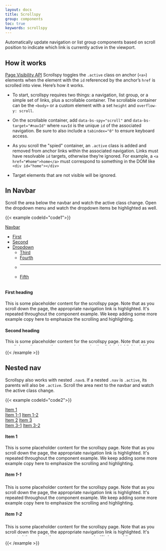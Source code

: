 ```yaml
---
layout: docs
title: Scrollspy
group: components
toc: true
keywords: scrollspy
---
```


<p class="fs-4 ms-0 mb-4 text-secondary">
Automatically update navigation or list group components based on scroll position to 
indicate which link is currently active in the viewport.
</p>

## How it works
<a class="link-pink" href="https://www.w3.org/TR/page-visibility/">Page Visibility API</a> 
Scrollspy toggles the ```.active``` class on anchor (```<a>```) elements when the element with 
the ```id``` referenced by the anchor’s ```href``` is scrolled into view. Here’s how it works.

- To start, scrollspy requires two things: a navigation, list group, or a simple set of links, 
plus a scrollable container. The scrollable container can be the ```<body>``` or a custom 
element with a set ```height``` and ```overflow-y: scroll```.

- On the scrollable container, add ```data-bs-spy="scroll"``` and ```data-bs-target="#navId"``` 
where ```navId``` is the unique ```id``` of the associated navigation. Be sure to also include 
a ```tabindex="0"``` to ensure keyboard access.

- As you scroll the "spied" container, an ```.active``` class is added and removed from anchor 
links within the associated navigation. Links must have resolvable ```id``` targets, otherwise 
they’re ignored. For example, a ```<a href="#home">home</a>``` must correspond to something 
in the DOM like ```<div id="home"></div>```

- Target elements that are not visible will be ignored.

## In Navbar
Scroll the area below the navbar and watch the active class change. Open the dropdown menu 
and watch the dropdown items be highlighted as well.

{{< example codeId="code1">}}

<nav id="navbar-example" class="navbar bg-light px-3 mb-3">
  <a class="navbar-brand" href="#">Navbar</a>
  <ul class="nav nav-pills">
    <li class="nav-item">
      <a class="nav-link" href="#scrollspyHeading1">First</a>
    </li>
    <li class="nav-item">
      <a class="nav-link" href="#scrollspyHeading2">Second</a>
    </li>
    <li class="nav-item dropdown">
      <a class="nav-link dropdown-toggle" data-bs-toggle="dropdown" href="#" role="button" aria-expanded="false">Dropdown</a>
      <ul class="dropdown-menu">
        <li><a class="dropdown-item" href="#scrollspyHeading3">Third</a></li>
        <li><a class="dropdown-item" href="#scrollspyHeading4">Fourth</a></li>
        <li><hr class="dropdown-divider"></li>
        <li><a class="dropdown-item" href="#scrollspyHeading5">Fifth</a></li>
      </ul>
    </li>
  </ul>
</nav>
<div data-bs-spy="scroll" data-bs-target="#navbar-example" data-bs-root-margin="0px 0px -40%" data-bs-smooth-scroll="true" class="scrollspy-example bg-light p-3 rounded-2" tabindex="0" style="height:200px;overflow:auto;">
  <h4 id="scrollspyHeading1">First heading</h4>
  <p>This is some placeholder content for the scrollspy page. Note that as you scroll down the 
  page, the appropriate navigation link is highlighted. It's repeated throughout the component 
  example. We keep adding some more example copy here to emphasize the scrolling and 
  highlighting.</p>

  <h4 id="scrollspyHeading2">Second heading</h4>
  <p>This is some placeholder content for the scrollspy page. Note that as you scroll down the 
  page, the appropriate navigation link is highlighted. It's repeated throughout the component 
  example. We keep adding some more example copy here to emphasize the scrolling and 
  highlighting.</p>
  
  <h4 id="scrollspyHeading3">Third heading</h4>
  <p>This is some placeholder content for the scrollspy page. Note that as you scroll down the 
  page, the appropriate navigation link is highlighted. It's repeated throughout the component 
  example. We keep adding some more example copy here to emphasize the scrolling and 
  highlighting.</p>
  
  <h4 id="scrollspyHeading4">Fourth heading</h4>
  <p>This is some placeholder content for the scrollspy page. Note that as you scroll down the 
  page, the appropriate navigation link is highlighted. It's repeated throughout the component 
  example. We keep adding some more example copy here to emphasize the scrolling and 
  highlighting.</p>
  
  <h4 id="scrollspyHeading5">Fifth heading</h4>
  <p>This is some placeholder content for the scrollspy page. Note that as you scroll down the 
  page, the appropriate navigation link is highlighted. It's repeated throughout the component 
  example. We keep adding some more example copy here to emphasize the scrolling and 
  highlighting.</p>
</div>

{{< /example >}}

## Nested nav
Scrollspy also works with nested ```.nav```s. If a nested ```.nav``` is ```.active```, its 
parents will also be ```.active```. Scroll the area next to the navbar and watch the active 
class change.

{{< example codeId="code2">}}

<div class="row">
  <div class="col-4">
    <nav id="navbar-example2" class="h-100 flex-column align-items-stretch pe-4 border-end">
      <nav class="nav nav-pills flex-column">
        <a class="nav-link" href="#item-1">Item 1</a>
        <nav class="nav nav-pills flex-column">
          <a class="nav-link ms-3 my-1" href="#item-1-1">Item 1-1</a>
          <a class="nav-link ms-3 my-1" href="#item-1-2">Item 1-2</a>
        </nav>
        <a class="nav-link" href="#item-2">Item 2</a>
        <a class="nav-link" href="#item-3">Item 3</a>
        <nav class="nav nav-pills flex-column">
          <a class="nav-link ms-3 my-1" href="#item-3-1">Item 3-1</a>
          <a class="nav-link ms-3 my-1" href="#item-3-2">Item 3-2</a>
        </nav>
      </nav>
    </nav>
  </div>

  <div class="col-8">
    <div data-bs-spy="scroll" data-bs-target="#navbar-example2" data-bs-smooth-scroll="true" class="scrollspy-example-2" tabindex="0" style="height:350px;overflow:auto;">
      <div id="item-1">
        <h4>Item 1</h4>
        <p>This is some placeholder content for the scrollspy page. Note that as you scroll down the 
        page, the appropriate navigation link is highlighted. It's repeated throughout the component 
        example. We keep adding some more example copy here to emphasize the scrolling and 
        highlighting.</p>
      </div>
      <div id="item-1-1">
        <h5>Item 1-1</h5>
        <p>This is some placeholder content for the scrollspy page. Note that as you scroll down the 
        page, the appropriate navigation link is highlighted. It's repeated throughout the component 
        example. We keep adding some more example copy here to emphasize the scrolling and 
        highlighting.</p>
      </div>
      <div id="item-1-2">
        <h5>Item 1-2</h5>
        <p>This is some placeholder content for the scrollspy page. Note that as you scroll down the 
        page, the appropriate navigation link is highlighted. It's repeated throughout the component 
        example. We keep adding some more example copy here to emphasize the scrolling and 
        highlighting.</p>
      </div>
      <div id="item-2">
        <h4>Item 2</h4>
        <p>This is some placeholder content for the scrollspy page. Note that as you scroll down the 
        page, the appropriate navigation link is highlighted. It's repeated throughout the component 
        example. We keep adding some more example copy here to emphasize the scrolling and 
        highlighting.</p>
      </div>
      <div id="item-3">
        <h4>Item 3</h4>
        <p>This is some placeholder content for the scrollspy page. Note that as you scroll down the 
        page, the appropriate navigation link is highlighted. It's repeated throughout the component 
        example. We keep adding some more example copy here to emphasize the scrolling and 
        highlighting.</p>
      </div>
      <div id="item-3-1">
        <h5>Item 3-1</h5>
        <p>This is some placeholder content for the scrollspy page. Note that as you scroll down the 
        page, the appropriate navigation link is highlighted. It's repeated throughout the component 
        example. We keep adding some more example copy here to emphasize the scrolling and 
        highlighting.</p>
      </div>
      <div id="item-3-2">
        <h5>Item 3-2</h5>
        <p>This is some placeholder content for the scrollspy page. Note that as you scroll down the 
        page, the appropriate navigation link is highlighted. It's repeated throughout the component 
        example. We keep adding some more example copy here to emphasize the scrolling and 
        highlighting.</p>
      </div>
    </div>
  </div>
</div>

{{< /example >}}
